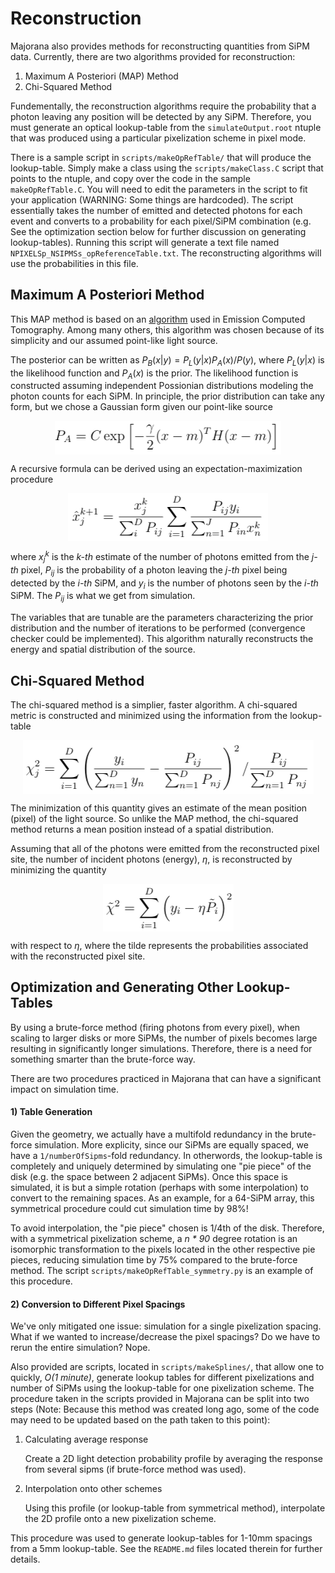 # Reconstruction
Majorana also provides methods for reconstructing quantities from SiPM data. Currently, there are two algorithms provided for reconstruction:
1. Maximum A Posteriori (MAP) Method 
2. Chi-Squared Method

Fundementally, the reconstruction algorithms require the probability that a photon leaving any position will be detected by any SiPM. Therefore, you must generate an optical lookup-table from the `simulateOutput.root` ntuple that was produced using a particular pixelization scheme in pixel mode. 

There is a sample script in `scripts/makeOpRefTable/` that will produce the lookup-table. Simply make a class using the `scripts/makeClass.C` script that points to the ntuple, and copy over the code in the sample `makeOpRefTable.C`. You will need to edit the parameters in the script to fit your application (WARNING: Some things are hardcoded). The script essentially takes the number of emitted and detected photons for each event and converts to a probability for each pixel/SiPM combination (e.g. See the optimization section below for further discussion on generating lookup-tables). Running this script will generate a text file named `NPIXELSp_NSIPMSs_opReferenceTable.txt`. The reconstructing algorithms will use the probabilities in this file.

## Maximum A Posteriori Method
This MAP method is based on an [algorithm](https://ieeexplore.ieee.org/document/4307826) used in Emission Computed Tomography. Among many others, this algorithm was chosen because of its simplicity and our assumed point-like light source.

The posterior can be written as *P*<sub>*B*</sub>(*x*|*y*) = *P*<sub>*L*</sub>(*y*|*x*)*P*<sub>*A*</sub>(*x*)/*P*(*y*), where *P*<sub>*L*</sub>(*y*|*x*) is the likelihood function and *P*<sub>*A*</sub>(*x*) is the prior. The likelihood function is constructed assuming independent Possionian distributions modeling the photon counts for each SiPM. In principle, the prior distribution can take any form, but we chose a Gaussian form given our point-like source

<p align="center">
<img align="center" src="map3.png">

 A recursive formula can be derived using an expectation-maximization procedure

<p align="center">
<img align="center" src="map2.png">

where *x*<sub>*j*</sub><sup>*k*</sup> is the *k-th* estimate of the number of photons emitted from the *j-th* pixel, *P*<sub>*ij*</sub> is the probability of a photon leaving the *j-th* pixel being detected by the *i-th* SiPM, and *y*<sub>*i*</sub> is the number of photons seen by the *i-th* SiPM. The *P*<sub>*ij*</sub> is what we get from simulation.

The variables that are tunable are the parameters characterizing the prior distribution and the number of iterations to be performed (convergence checker could be implemented). This algorithm naturally reconstructs the energy and spatial distribution of the source.

## Chi-Squared Method
The chi-squared method is a simplier, faster algorithm. A chi-squared metric is constructed and minimized using the information from the lookup-table

<p align="center">
<img align="center" src="chi2_1.png">

The minimization of this quantity gives an estimate of the mean position (pixel) of the light source. So unlike the MAP method, the chi-squared method returns a mean position instead of a spatial distribution. 

Assuming that all of the photons were emitted from the reconstructed pixel site, the number of incident photons (energy), *η*, is reconstructed by minimizing the quantity

<p align="center">
<img align="center" src="chi2_2.png">

with respect to *η*, where the tilde represents the probabilities associated with the reconstructed pixel site.


## Optimization and Generating Other Lookup-Tables
By using a brute-force method (firing photons from every pixel), when scaling to larger disks or more SiPMs, the number of pixels becomes large resulting in significantly longer simulations. Therefore, there is a need for something smarter than the brute-force way.

There are two procedures practiced in Majorana that can have a significant impact on simulation time.

#### 1) Table Generation
Given the geometry, we actually have a multifold redundancy in the brute-force simulation. More explicity, since our SiPMs are equally spaced, we have a `1/numberOfSipms`-fold redundancy. In otherwords, the lookup-table is completely and uniquely determined by simulating one "pie piece" of the disk (e.g. the space between 2 adjacent SiPMs). Once this space is simulated, it is but a simple rotation (perhaps with some interpolation) to convert to the remaining spaces. As an example, for a 64-SiPM array, this symmetrical procedure could cut simulation time by 98%!

To avoid interpolation, the "pie piece" chosen is 1/4th of the disk. Therefore, with a symmetrical pixelization scheme, a *n * 90* degree rotation is an isomorphic transformation to the pixels located in the other respective pie pieces, reducing simulation time by 75% compared to the brute-force method. The script `scripts/makeOpRefTable_symmetry.py` is an example of this procedure.

#### 2) Conversion to Different Pixel Spacings
We've only mitigated one issue: simulation for a single pixelization spacing. What if we wanted to increase/decrease the pixel spacings? Do we have to rerun the entire simulation? Nope. 

Also provided are scripts, located in `scripts/makeSplines/`, that allow one to quickly, *O(1 minute)*, generate lookup tables for different pixelizations and number of SiPMs using the lookup-table for one pixelization scheme. The procedure taken in the scripts provided in Majorana can be split into two steps (Note: Because this method was created long ago, some of the code may need to be updated based on the path taken to this point):
1. Calculating average response
    
    Create a 2D light detection probability profile by averaging the response from several sipms (if brute-force method was used). 

2. Interpolation onto other schemes

    Using this profile (or lookup-table from symmetrical method), interpolate the 2D profile onto a new pixelization scheme.

This procedure was used to generate lookup-tables for 1-10mm spacings from a 5mm lookup-table. See the `README.md` files located therein for further details.